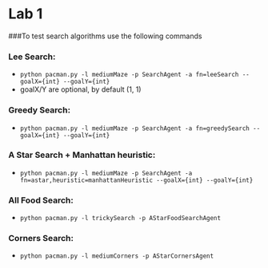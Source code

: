 # Lab 1

###To test search algorithms use the following commands

### Lee Search:
- ```python pacman.py -l mediumMaze -p SearchAgent -a fn=leeSearch --goalX={int} --goalY={int}```
- goalX/Y are optional, by default (1, 1)

### Greedy Search:
- ```python pacman.py -l mediumMaze -p SearchAgent -a fn=greedySearch --goalX={int} --goalY={int}```

### A Star Search + Manhattan heuristic:
- ```python pacman.py -l mediumMaze -p SearchAgent -a fn=astar,heuristic=manhattanHeuristic --goalX={int} --goalY={int}```

### All Food Search:
- ```python pacman.py -l trickySearch -p AStarFoodSearchAgent```

### Corners Search:
- ```python pacman.py -l mediumCorners -p AStarCornersAgent```